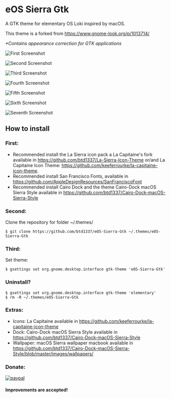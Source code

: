 # eOS Sierra Gtk
A GTK theme for elementary OS Loki inspired by macOS.

This theme is a forked from https://www.gnome-look.org/p/1013714/

_*Contains appearance correction for GTK applications_


![First Screenshot](https://raw.githubusercontent.com/btd1337/eOS-Sierra-Gtk/master/screenshots/screenshot1.png)


![Second Screenshot](https://raw.githubusercontent.com/btd1337/eOS-Sierra-Gtk/master/screenshots/screenshot2.png)


![Third Screenshot](https://raw.githubusercontent.com/btd1337/eOS-Sierra-Gtk/master/screenshots/screenshot3.png)


![Fourth Screenshot](https://raw.githubusercontent.com/btd1337/eOS-Sierra-Gtk/master/screenshots/screenshot4.png)


![Fifth Screenshot](https://raw.githubusercontent.com/btd1337/eOS-Sierra-Gtk/master/screenshots/screenshot5.png)


![Sixth Screenshot](https://raw.githubusercontent.com/btd1337/eOS-Sierra-Gtk/master/screenshots/screenshot6.png)


![Seventh Screenshot](https://raw.githubusercontent.com/btd1337/eOS-Sierra-Gtk/master/screenshots/screenshot7.png)



## How to install

### First: 
 * Recommended install the La Sierra icon pack a La Capitaine's fork available in https://github.com/btd1337/La-Sierra-Icon-Theme or/and La Capitaine Icon Theme: https://github.com/keeferrourke/la-capitaine-icon-theme.
 * Recommended install San Francisco Fonts, available in https://github.com/AppleDesignResources/SanFranciscoFont
 * Recommended install Cairo Dock and the theme Cairo-Dock macOS Sierra Style available in https://github.com/btd1337/Cairo-Dock-macOS-Sierra-Style
 
 
### Second:
Clone the repository for folder ~/.themes/

    $ git clone https://github.com/btd1337/eOS-Sierra-Gtk ~/.themes/eOS-Sierra-Gtk
    
### Third:
Set theme:

    $ gsettings set org.gnome.desktop.interface gtk-theme 'eOS-Sierra-Gtk'
    
### Uninstall?
    $ gsettings set org.gnome.desktop.interface gtk-theme 'elementary'
    $ rm -R ~/.themes/eOS-Sierra-Gtk
    
    
### Extras:
 * Icons: La Capitaine available in https://github.com/keeferrourke/la-capitaine-icon-theme
 * Dock: Cairo-Dock macOS Sierra Style available in https://github.com/btd1337/Cairo-Dock-macOS-Sierra-Style
 * Wallpaper: macOS Sierra wallpaper macbook available in https://github.com/btd1337/Cairo-Dock-macOS-Sierra-Style/blob/master/images/wallpapers/
 
 
### Donate:
[![paypal](https://www.paypalobjects.com/en_US/i/btn/btn_donateCC_LG.gif)](https://www.paypal.com/cgi-bin/webscr?cmd=_donations&business=X85LVKF3HYPZL&lc=US&item_name=btd1337&item_number=eOS%2dSierra%2dGtk&currency_code=USD&bn=PP%2dDonationsBF%3abtn_donateCC_LG%2egif%3aNonHosted)
 

#### Improvements are accepted!


